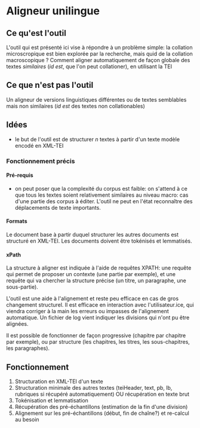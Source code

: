 # Aligneur unilingue

## Ce qu'est l'outil
L'outil qui est présenté ici vise à répondre à un problème simple: la collation microscropique est 
bien explorée par la recherche, mais quid de la collation macroscopique ? Comment aligner automatiquement de façon globale des textes
*similaires* (*id est*, que l'on peut collationer), en utilisant la TEI

## Ce que n'est pas l'outil
Un aligneur de versions linguistiques différentes ou de textes semblables mais non similaires (*id est* des textes non collationables)

## Idées

- le but de l'outil est de structurer *n* textes à partir d'un texte modèle encodé en XML-TEI


### Fonctionnement précis

#### Pré-requis
- on peut poser que la complexité du corpus est faible: on s'attend à ce que tous les textes soient relativement similaires 
  au niveau macro: cas d'une partie des corpus à éditer. L'outil ne peut en l'état reconnaître des déplacements
  de texte importants.
  
#### Formats

Le document base à partir duquel structurer les autres documents est structuré en XML-TEI. Les documents doivent être tokénisés et lemmatisés. 


#### xPath

La structure à aligner est indiquée à l'aide de requêtes XPATH: une requête qui permet de proposer un contexte (une partie par exemple), 
et une requête qui va chercher la structure précise (un titre, un paragraphe, une sous-partie).

L'outil est une aide à l'alignement et reste peu efficace en cas de gros changement structurel. Il
est efficace en interaction avec l'utilisateur.ice, qui viendra corriger à la main les erreurs ou impasses 
de l'alignement automatique. Un fichier de log vient indiquer les divisions qui n'ont pu être alignées.

Il est possible de fonctionner de façon progressive (chapitre par chapitre par exemple), 
ou par structure (les chapitres, les titres, les sous-chapitres, les paragraphes).


## Fonctionnement
1) Structuration en XML-TEI d'un texte
2) Structuration minimale des autres textes (teiHeader, text, pb, lb, rubriques si récupéré automatiquement) OU récupération en texte brut
3) Tokénisation et lemmatisation
4) Récupération des pré-échantillons (estimation de la fin d'une division)
5) Alignement sur les pré-échantillons (début, fin de chaîne?) et re-calcul au besoin


